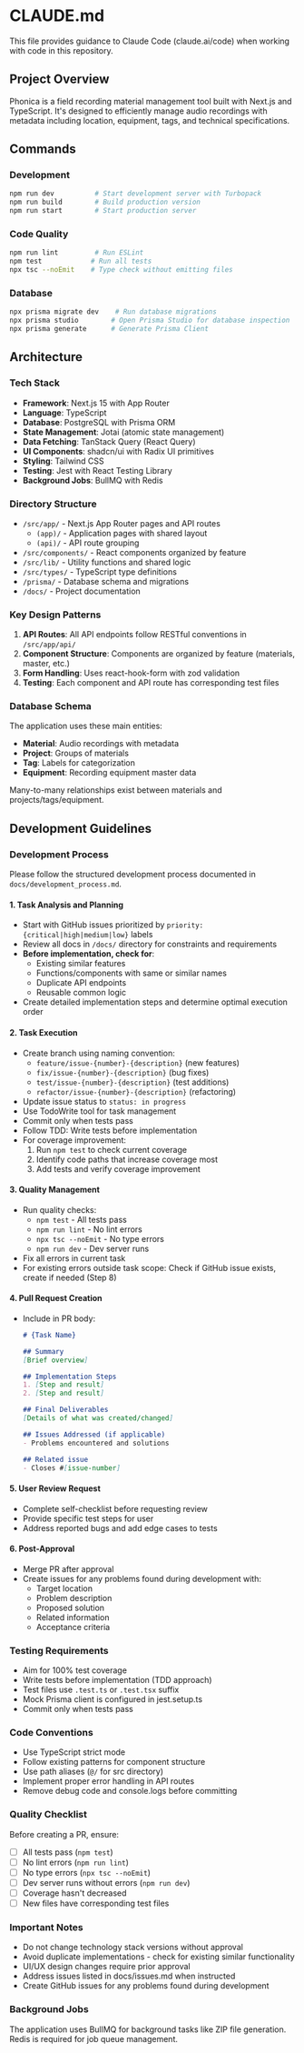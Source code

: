 # CLAUDE.md

This file provides guidance to Claude Code (claude.ai/code) when working with code in this repository.

## Project Overview

Phonica is a field recording material management tool built with Next.js and TypeScript. It's designed to efficiently manage audio recordings with metadata including location, equipment, tags, and technical specifications.

## Commands

### Development
```bash
npm run dev          # Start development server with Turbopack
npm run build        # Build production version
npm run start        # Start production server
```

### Code Quality
```bash
npm run lint         # Run ESLint
npm test            # Run all tests
npx tsc --noEmit    # Type check without emitting files
```

### Database
```bash
npx prisma migrate dev    # Run database migrations
npx prisma studio        # Open Prisma Studio for database inspection
npx prisma generate      # Generate Prisma Client
```

## Architecture

### Tech Stack
- **Framework**: Next.js 15 with App Router
- **Language**: TypeScript
- **Database**: PostgreSQL with Prisma ORM
- **State Management**: Jotai (atomic state management)
- **Data Fetching**: TanStack Query (React Query)
- **UI Components**: shadcn/ui with Radix UI primitives
- **Styling**: Tailwind CSS
- **Testing**: Jest with React Testing Library
- **Background Jobs**: BullMQ with Redis

### Directory Structure
- `/src/app/` - Next.js App Router pages and API routes
  - `(app)/` - Application pages with shared layout
  - `(api)/` - API route grouping
- `/src/components/` - React components organized by feature
- `/src/lib/` - Utility functions and shared logic
- `/src/types/` - TypeScript type definitions
- `/prisma/` - Database schema and migrations
- `/docs/` - Project documentation

### Key Design Patterns

1. **API Routes**: All API endpoints follow RESTful conventions in `/src/app/api/`
2. **Component Structure**: Components are organized by feature (materials, master, etc.)
3. **Form Handling**: Uses react-hook-form with zod validation
4. **Testing**: Each component and API route has corresponding test files

### Database Schema

The application uses these main entities:
- **Material**: Audio recordings with metadata
- **Project**: Groups of materials
- **Tag**: Labels for categorization
- **Equipment**: Recording equipment master data

Many-to-many relationships exist between materials and projects/tags/equipment.

## Development Guidelines

### Development Process
Please follow the structured development process documented in `docs/development_process.md`.

#### 1. Task Analysis and Planning
- Start with GitHub issues prioritized by `priority: {critical|high|medium|low}` labels
- Review all docs in `/docs/` directory for constraints and requirements
- **Before implementation, check for**:
  - Existing similar features
  - Functions/components with same or similar names
  - Duplicate API endpoints
  - Reusable common logic
- Create detailed implementation steps and determine optimal execution order

#### 2. Task Execution
- Create branch using naming convention:
  - `feature/issue-{number}-{description}` (new features)
  - `fix/issue-{number}-{description}` (bug fixes)
  - `test/issue-{number}-{description}` (test additions)
  - `refactor/issue-{number}-{description}` (refactoring)
- Update issue status to `status: in progress`
- Use TodoWrite tool for task management
- Commit only when tests pass
- Follow TDD: Write tests before implementation
- For coverage improvement:
  1. Run `npm test` to check current coverage
  2. Identify code paths that increase coverage most
  3. Add tests and verify coverage improvement

#### 3. Quality Management
- Run quality checks:
  - `npm test` - All tests pass
  - `npm run lint` - No lint errors
  - `npx tsc --noEmit` - No type errors
  - `npm run dev` - Dev server runs
- Fix all errors in current task
- For existing errors outside task scope: Check if GitHub issue exists, create if needed (Step 8)

#### 4. Pull Request Creation
- Include in PR body:
  ```markdown
  # {Task Name}
  
  ## Summary
  [Brief overview]
  
  ## Implementation Steps
  1. [Step and result]
  2. [Step and result]
  
  ## Final Deliverables
  [Details of what was created/changed]
  
  ## Issues Addressed (if applicable)
  - Problems encountered and solutions
  
  ## Related issue
  - Closes #[issue-number]
  ```

#### 5. User Review Request
- Complete self-checklist before requesting review
- Provide specific test steps for user
- Address reported bugs and add edge cases to tests

#### 6. Post-Approval
- Merge PR after approval
- Create issues for any problems found during development with:
  - Target location
  - Problem description
  - Proposed solution
  - Related information
  - Acceptance criteria

### Testing Requirements
- Aim for 100% test coverage
- Write tests before implementation (TDD approach)
- Test files use `.test.ts` or `.test.tsx` suffix
- Mock Prisma client is configured in jest.setup.ts
- Commit only when tests pass

### Code Conventions
- Use TypeScript strict mode
- Follow existing patterns for component structure
- Use path aliases (`@/` for src directory)
- Implement proper error handling in API routes
- Remove debug code and console.logs before committing

### Quality Checklist
Before creating a PR, ensure:
- [ ] All tests pass (`npm test`)
- [ ] No lint errors (`npm run lint`)
- [ ] No type errors (`npx tsc --noEmit`)
- [ ] Dev server runs without errors (`npm run dev`)
- [ ] Coverage hasn't decreased
- [ ] New files have corresponding test files

### Important Notes
- Do not change technology stack versions without approval
- Avoid duplicate implementations - check for existing similar functionality
- UI/UX design changes require prior approval
- Address issues listed in docs/issues.md when instructed
- Create GitHub issues for any problems found during development

### Background Jobs
The application uses BullMQ for background tasks like ZIP file generation. Redis is required for job queue management.
